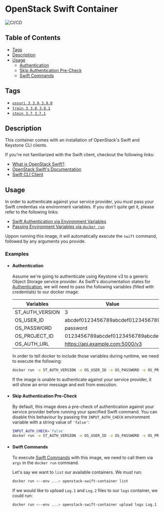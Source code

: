 # OpenStack Swift Container

![CI/CD](https://github.com/iksaku/openstack-swift-container/workflows/CI/CD/badge.svg)

## Table of Contents
- [Tags](#tags)
- [Description](#description)
- [Usage](#usage)
  - [Authentication](#authentication)
  - [Skip Authentication Pre-Check](#skip-authentication-pre-check)
  - [Swift Commands](#swift-commands)

## Tags
- [`ussuri`, `3`, `3.9`, `3.9.0`](https://github.com/iksaku/openstack-swift-container/releases/tag/v3.9.0)
- [`train`, `3`, `3.8`, `3.8.1`](https://github.com/iksaku/openstack-swift-container/releases/tag/v3.8.1)
- [`stein`, `3.7`, `3.7.1`](https://github.com/iksaku/openstack-swift-container/releases/tag/v3.7.1)

## Description
This container comes with an installation of OpenStack's Swift and Keystone CLI clients.

If you're not familiarized with the Swift client, checkout the following links:
  - [What is OpenStack Swift?](https://wiki.openstack.org/wiki/Swift).
  - [OpenStack Swift's Documentation](https://docs.openstack.org/swift/stein/)
  - [Swift CLI Client](https://docs.openstack.org/python-swiftclient/stein/)

## Usage
In order to authenticate against your service provider, you must pass your Swift credentias via environment variables. If you don't quite get it, please refer to the following links:
  - [Swift Authentication via Environment Variables](https://docs.openstack.org/python-swiftclient/stein/cli/index.html#authentication)
  - [Passing Environment Variables via `docker run`](https://docs.docker.com/v17.12/edge/engine/reference/commandline/run/#set-environment-variables--e-env-env-file)

Uppon running this image, it will automatically execute the `swift` command, followed by any arguments you provide.

### Examples
  - #### Authentication
    Assume we're going to authenticate using Keystone v3 to a generic Object Storage service provider. As Swift's documentation states for [Authentication](https://docs.openstack.org/python-swiftclient/stein/cli/index.html#authentication), we will need to pass the following variables (filled with credentials) to our docker image:

    | Variables       | Value                             |
    | --------------- | --------------------------------- |
    | ST_AUTH_VERSION | 3                                 |
    | OS_USER_ID      | abcdef0123456789abcdef0123456789  |
    | OS_PASSWORD     | password                          |
    | OS_PROJECT_ID   | 0123456789abcdef0123456789abcdef  |
    | OS_AUTH_URL     | https://api.example.com:5000/v3   |

    In order to tell docker to include those variables during runtime, we need to execute the following:

    ```sh
    docker run -e ST_AUTH_VERSION -e OS_USER_ID -e OS_PASSWORD -e OS_PROJECT_ID -e OS_AUTH_URL openstack-swift-container --version
    ```

    If the image is unable to authenticate against your service provider, it will show an error message and exit from execution.

  - #### Skip Authentication Pre-Check
    By default, this image does a pre-check of authentication against your service provider before running your specified Swift command.
    You can disable this behaviour by passing the `INPUT_AUTH_CHECK` environment variable with a string value of `'false'`:

    ```sh
    INPUT_AUTH_CHECK='false'
    docker run -e ST_AUTH_VERSION -e OS_USER_ID -e OS_PASSWORD -e OS_PROJECT_ID -e OS_AUTH_URL -e INPUT_AUTH_CHECK openstack-swift-container --version
    ``` 

  - #### Swift Commands
    To execute [Swift Commands](https://docs.openstack.org/python-swiftclient/stein/cli/index.html#cli-commands) with this image, we need to call them via `args` in the `docker run` command.

    Let's say we want to `list` our available containers. We must run:
    ```sh
    docker run <--env ...> openstack-swift-container list
    ```

    If we would like to upload `Log.1` and `Log.2` files to our `logs` container, we could run:
    ```sh
    docker run <--env ...> openstack-swift-container upload logs Log.1 Log.2
    ```